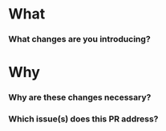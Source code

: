 # What

### What changes are you introducing?

# Why

### Why are these changes necessary?

### Which issue(s) does this PR address?
